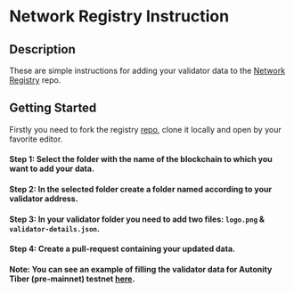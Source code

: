 # Network Registry Instruction   

## Description
These are simple instructions for adding your validator data to the [Network Registry](https://github.com/stakeflow/network-registry) repo.

## Getting Started
Firstly you need to fork the registry [repo](https://github.com/stakeflow/network-registry), clone it locally and open by your favorite editor.

#### Step 1: Select the folder with the name of the blockchain to which you want to add your data.

#### Step 2: In the selected folder create a folder named according to your validator address.

#### Step 3: In your validator folder you need to add two files: `logo.png` & `validator-details.json`.

#### Step 4: Create a pull-request containing your updated data.

#### Note: You can see an example of filling the validator data for Autonity Tiber (pre-mainnet) testnet [here](https://github.com/stakeflow/network-registry/tree/main/autonity-tiber-testnet/validators/0x5E17e837DcBa2728C94f95c38fA8a47CB9C8818F).
